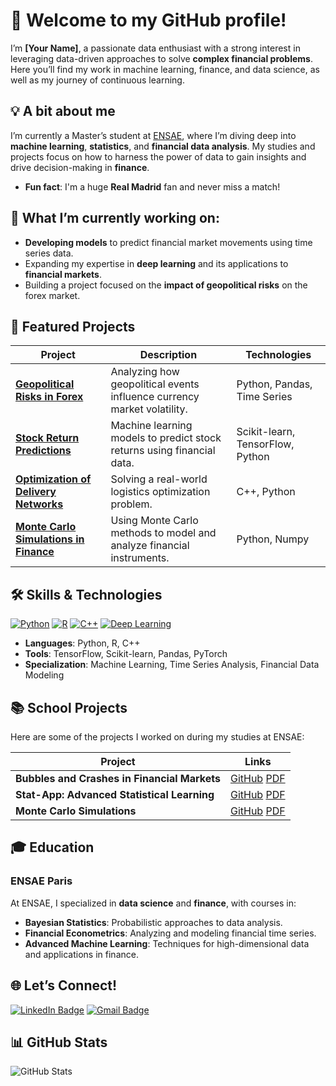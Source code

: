 # 👋 Welcome to my GitHub profile!

I’m **[Your Name]**, a passionate data enthusiast with a strong interest in leveraging data-driven approaches to solve **complex financial problems**. Here you’ll find my work in machine learning, finance, and data science, as well as my journey of continuous learning.

## 💡 A bit about me
I’m currently a Master’s student at [ENSAE](https://www.ensae.fr/en), where I’m diving deep into **machine learning**, **statistics**, and **financial data analysis**. My studies and projects focus on how to harness the power of data to gain insights and drive decision-making in **finance**.

- **Fun fact**: I'm a huge **Real Madrid** fan and never miss a match!

## 🔎 What I’m currently working on:
- **Developing models** to predict financial market movements using time series data.
- Expanding my expertise in **deep learning** and its applications to **financial markets**.
- Building a project focused on the **impact of geopolitical risks** on the forex market.

## 🚀 Featured Projects

| Project | Description | Technologies |
|---|---|---|
| [**Geopolitical Risks in Forex**](https://github.com/yourusername/project1) | Analyzing how geopolitical events influence currency market volatility. | Python, Pandas, Time Series |
| [**Stock Return Predictions**](https://github.com/yourusername/project2) | Machine learning models to predict stock returns using financial data. | Scikit-learn, TensorFlow, Python |
| [**Optimization of Delivery Networks**](https://github.com/yourusername/project3) | Solving a real-world logistics optimization problem. | C++, Python |
| [**Monte Carlo Simulations in Finance**](https://github.com/yourusername/project4) | Using Monte Carlo methods to model and analyze financial instruments. | Python, Numpy |

## 🛠️ Skills & Technologies
<div id="badges">
  <a href=""><img src="https://img.shields.io/badge/Python-3776AB?style=for-the-badge&logo=python&logoColor=white" alt="Python"/></a>
  <a href=""><img src="https://img.shields.io/badge/R-276DC3?style=for-the-badge&logo=r&logoColor=white" alt="R"/></a>
  <a href=""><img src="https://img.shields.io/badge/C%2B%2B-00599C?style=for-the-badge&logo=c%2B%2B&logoColor=white" alt="C++"/></a>
  <a href=""><img src="https://img.shields.io/badge/Deep_Learning-FF6F00?style=for-the-badge&logo=tensorflow&logoColor=white" alt="Deep Learning"/></a>
</div>

- **Languages**: Python, R, C++
- **Tools**: TensorFlow, Scikit-learn, Pandas, PyTorch
- **Specialization**: Machine Learning, Time Series Analysis, Financial Data Modeling

## 📚 School Projects
Here are some of the projects I worked on during my studies at ENSAE:

| Project | Links |
|---|---|
| **Bubbles and Crashes in Financial Markets** | [GitHub](https://github.com/yourusername/bubbles-and-crashes) [PDF](https://github.com/yourusername/bubbles-and-crashes/report.pdf) |
| **Stat-App: Advanced Statistical Learning** | [GitHub](https://github.com/yourusername/stat-app) [PDF](https://github.com/yourusername/stat-app/report.pdf) |
| **Monte Carlo Simulations** | [GitHub](https://github.com/yourusername/monte-carlo) [PDF](https://github.com/yourusername/monte-carlo/report.pdf) |

## 🎓 Education

### **ENSAE Paris**
At ENSAE, I specialized in **data science** and **finance**, with courses in:
- **Bayesian Statistics**: Probabilistic approaches to data analysis.
- **Financial Econometrics**: Analyzing and modeling financial time series.
- **Advanced Machine Learning**: Techniques for high-dimensional data and applications in finance.

## 🌐 Let’s Connect!
<div id="badges">
  <a href="https://www.linkedin.com/in/yourusername/"><img src="https://img.shields.io/badge/LinkedIn-blue?style=for-the-badge&logo=linkedin&logoColor=white" alt="LinkedIn Badge"/></a>
  <a href="mailto:yourname@gmail.com"><img src="https://img.shields.io/badge/Gmail-D14836?style=for-the-badge&logo=gmail&logoColor=white" alt="Gmail Badge"/></a>
</div>

## :bar_chart: GitHub Stats
<picture>
  <source srcset="https://github-readme-stats.vercel.app/api?username=yourusername&show_icons=true" media="(prefers-color-scheme: light), (prefers-color-scheme: no-preference)" />
  <img src="https://github-readme-stats.vercel.app/api?username=yourusername&show_icons=true&include_all_commits=true" alt="GitHub Stats"/>
</picture>

